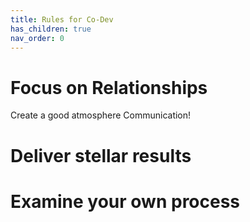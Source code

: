 ```yaml
---
title: Rules for Co-Dev
has_children: true
nav_order: 0
---
```


# Focus on Relationships
Create a good atmosphere
Communication!

# Deliver stellar results

# Examine your own process